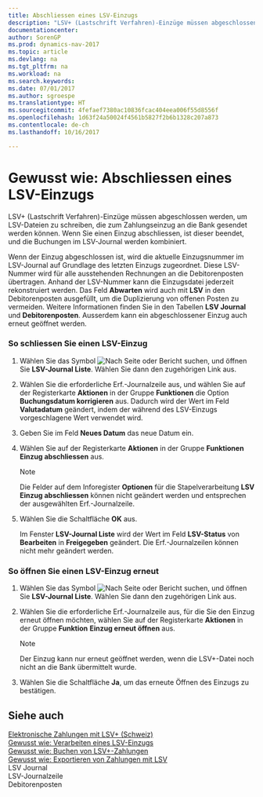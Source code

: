 ```yaml
---
title: Abschliessen eines LSV-Einzugs
description: "LSV+ (Lastschrift Verfahren)-Einzüge müssen abgeschlossen werden, um LSV-Dateien zu schreiben, die zum Zahlungseinzug an die Bank gesendet werden können. Wenn Sie einen Einzug abschliessen, ist dieser beendet, und die Buchungen im LSV-Journal werden kombiniert."
documentationcenter: 
author: SorenGP
ms.prod: dynamics-nav-2017
ms.topic: article
ms.devlang: na
ms.tgt_pltfrm: na
ms.workload: na
ms.search.keywords: 
ms.date: 07/01/2017
ms.author: sgroespe
ms.translationtype: HT
ms.sourcegitcommit: 4fefaef7380ac10836fcac404eea006f55d8556f
ms.openlocfilehash: 1d63f24a50024f4561b5827f2b6b1328c207a873
ms.contentlocale: de-ch
ms.lasthandoff: 10/16/2017

---
```

# <a name="how-to-close-an-lsv-collection"></a>Gewusst wie: Abschliessen eines LSV-Einzugs
LSV+ (Lastschrift Verfahren)-Einzüge müssen abgeschlossen werden, um LSV-Dateien zu schreiben, die zum Zahlungseinzug an die Bank gesendet werden können. Wenn Sie einen Einzug abschliessen, ist dieser beendet, und die Buchungen im LSV-Journal werden kombiniert.  
  
 Wenn der Einzug abgeschlossen ist, wird die aktuelle Einzugsnummer im LSV-Journal auf Grundlage des letzten Einzugs zugeordnet. Diese LSV-Nummer wird für alle ausstehenden Rechnungen an die Debitorenposten übertragen. Anhand der LSV-Nummer kann die Einzugsdatei jederzeit rekonstruiert werden. Das Feld **Abwarten** wird auch mit **LSV** in den Debitorenposten ausgefüllt, um die Duplizierung von offenen Posten zu vermeiden. Weitere Informationen finden Sie in den Tabellen **LSV Journal** und **Debitorenposten**. Ausserdem kann ein abgeschlossener Einzug auch erneut geöffnet werden.  
  
### <a name="to-close-an-lsv-collection"></a>So schliessen Sie einen LSV-Einzug  
  
1.  Wählen Sie das Symbol ![Nach Seite oder Bericht suchen](media/ui-search/search_small.png "Nach Seite ober Bericht suchen"), und öffnen Sie **LSV-Journal Liste**. Wählen Sie dann den zugehörigen Link aus.  
  
2.  Wählen Sie die erforderliche Erf.-Journalzeile aus, und wählen Sie auf der Registerkarte **Aktionen** in der Gruppe **Funktionen** die Option **Buchungsdatum korrigieren** aus. Dadurch wird der Wert im Feld **Valutadatum** geändert, indem der während des LSV-Einzugs vorgeschlagene Wert verwendet wird.  
  
3.  Geben Sie im Feld **Neues Datum** das neue Datum ein.  
  
4.  Wählen Sie auf der Registerkarte **Aktionen** in der Gruppe **Funktionen** **Einzug abschliessen** aus.  
  
    > [!NOTE]  
    >  Die Felder auf dem Inforegister **Optionen** für die Stapelverarbeitung **LSV Einzug abschliessen** können nicht geändert werden und entsprechen der ausgewählten Erf.-Journalzeile.  
  
5.  Wählen Sie die Schaltfläche **OK** aus.  
  
     Im Fenster **LSV-Journal Liste** wird der Wert im Feld **LSV-Status** von **Bearbeiten** in **Freigegeben** geändert. Die Erf.-Journalzeilen können nicht mehr geändert werden.  
  
### <a name="to-reopen-an-lsv-collection"></a>So öffnen Sie einen LSV-Einzug erneut  
  
1.  Wählen Sie das Symbol ![Nach Seite oder Bericht suchen](media/ui-search/search_small.png "Nach Seite ober Bericht suchen"), und öffnen Sie **LSV-Journal Liste**. Wählen Sie dann den zugehörigen Link aus.  
  
2.  Wählen Sie die erforderliche Erf.-Journalzeile aus, für die Sie den Einzug erneut öffnen möchten, wählen Sie auf der Registerkarte **Aktionen** in der Gruppe **Funktion** **Einzug erneut öffnen** aus.  
  
    > [!NOTE]  
    >  Der Einzug kann nur erneut geöffnet werden, wenn die LSV+-Datei noch nicht an die Bank übermittelt wurde.  
  
3.  Wählen Sie die Schaltfläche **Ja**, um das erneute Öffnen des Einzugs zu bestätigen.  
  
## <a name="see-also"></a>Siehe auch  
 [Elektronische Zahlungen mit LSV+ (Schweiz)](swiss-electronic-payments-using-lsv-.md)   
 [Gewusst wie: Verarbeiten eines LSV-Einzugs](how-to-process-an-lsv-collection.md)   
 [Gewusst wie: Buchen von LSV+-Zahlungen](how-to-post-lsv-payments.md)   
 [Gewusst wie: Exportieren von Zahlungen mit LSV](how-to-export-payments-using-lsv.md)   
 LSV Journal   
 LSV-Journalzeile   
 Debitorenposten
